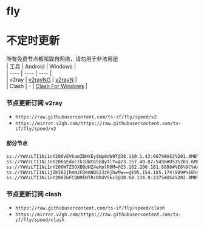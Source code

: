 # fly
# 不定时更新
所有免费节点都爬取自网络，请勿用于非法用途  
|  工具  | Android  | Windows  |  
|  ----  | ----   | ----  |  
| v2ray  | [v2rayNG](https://github.com/2dust/v2rayNG/releases) | [v2rayN](https://github.com/2dust/v2rayN/releases) |  
| Clash  | - | [Clash For Windows](https://github.com/2dust/clashN/releases) | 
  
### 节点更新订阅  v2ray
- `https://raw.githubusercontent.com/ts-sf/fly/speed/v2`  
- `https://mirror.v2gh.com/https://raw.githubusercontent.com/ts-sf/fly/speed/v2`  

#### 部分节点  
``` 
ss://YWVzLTI1Ni1nY206VEV6amZBWXEySWp0dW9T@38.110.1.43:6679#US2%201.8MB%2Fs
ss://YWVzLTI1Ni1nY206bEdxczk1UWtGSG8yTlY=@23.157.40.87:5498#US3%201.6MB%2Fs
ss://YWVzLTI1Ni1nY206WTZSOXBBdHZ4eHptR0M=@23.162.200.181:8888#%E6%9C%AA%E7%9F%A57%201.9MB%2Fs
ss://YWVzLTI1Ni1jZmI6ZjhmN2FDemNQS2JzRjhwMw==@195.154.185.174:989#%E6%9C%AA%E7%9F%A58%203.2MB%2Fs
ss://YWVzLTI1Ni1nY206ZmFCQW9ENTRrODdVSkc3@38.68.134.9:2375#US4%202.0MB%2Fs
```
### 节点更新订阅  clash
- `https://raw.githubusercontent.com/ts-sf/fly/speed/clash`  
- `https://mirror.v2gh.com/https://raw.githubusercontent.com/ts-sf/fly/speed/clash`  


